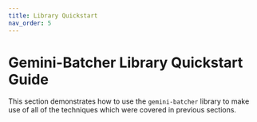 ```yaml
---
title: Library Quickstart
nav_order: 5
---
```


# Gemini-Batcher Library Quickstart Guide

This section demonstrates how to use the `gemini-batcher` library to make use of all of the techniques which were covered in previous sections.